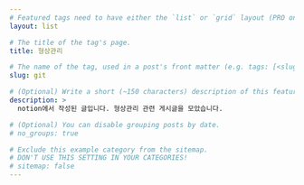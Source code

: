 ```yaml
---
# Featured tags need to have either the `list` or `grid` layout (PRO only).
layout: list

# The title of the tag's page.
title: 형상관리

# The name of the tag, used in a post's front matter (e.g. tags: [<slug>]).
slug: git

# (Optional) Write a short (~150 characters) description of this featured tag.
description: >
  notion에서 작성된 글입니다. 형상관리 관련 게시글을 모았습니다.

# (Optional) You can disable grouping posts by date.
# no_groups: true

# Exclude this example category from the sitemap.
# DON'T USE THIS SETTING IN YOUR CATEGORIES!
# sitemap: false
---
```

